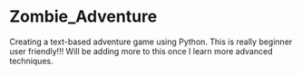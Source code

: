 # Zombie_Adventure

Creating a text-based adventure game using Python. This is really beginner user friendly!!! Will be adding more to this once I learn more advanced techniques.
